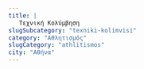 ```yaml
---
title: |
   Τεχνική Κολύμβηση
slugSubcategory: "texniki-kolimvisi"
category: "Αθλητισμός"
slugCategory: "athlitismos"
city: "Αθήνα"
---
```


